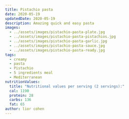 ```yaml
---
title: Pistachio pasta
date: 2020-05-19
updatedDate: 2020-05-19
description: Amazing quick and easy pasta
images:
  - ../assets/images/pistachio-pasta-plate.jpg
  - ../assets/images/pistachio-pasta-pistachios.jpg
  - ../assets/images/pistachio-pasta-garlic.jpg
  - ../assets/images/pistachio-pasta-sauce.jpg
  - ../assets/images/pistachio-pasta-ready.jpg
tags:
  - creamy
  - pasta
  - Pistachio
  - 5 ingredients meal
  - Mediterranean
nutritionValues:
  title: "Nutritional values per serving (2 servings):"
  cal: 1190
  protein: 28
  carbs: 136
  fat: 65
author: lior cohen
---
```


<PrintView fileName="pistachio-pasta"/>
